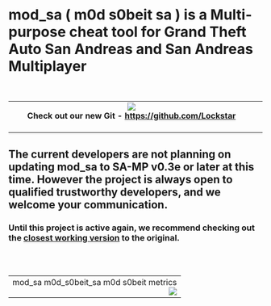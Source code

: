 # mod\_sa ( m0d s0beit sa ) is a Multi-purpose cheat tool for Grand Theft Auto San Andreas and San Andreas Multiplayer #
<br />
<table width='700' border='0'><tr><td width='100%' align='center'>
<a href='https://github.com/Lockstar'><img src='http://i.imgur.com/ac4lSPO.png' /></a><br />
<b>Check out our new Git - <a href='https://github.com/Lockstar'>https://github.com/Lockstar</a></b>
<br />
<br />
<td /><tr /><table />



<h2>The current developers are not planning on updating mod_sa to SA-MP v0.3e or later at this time.  However the project is always open to qualified trustworthy developers, and we welcome your communication.</h2>
<h3>Until this project is active again, we recommend checking out the <a href='https://github.com/BlastHackNet/mod_s0beit_sa/releases'>closest working version</a> to the original.</h3>
<br />

<table cellpadding='0' width='100%' border='0' cellspacing='0'><tr><td align='right'>mod_sa m0d_s0beit_sa m0d s0beit metrics<br />
<a href='http://www.ohloh.net/p/m0d/'><img src='http://www.ohloh.net/p/m0d/widgets/project_thin_badge.gif' /></a></td></tr></table>